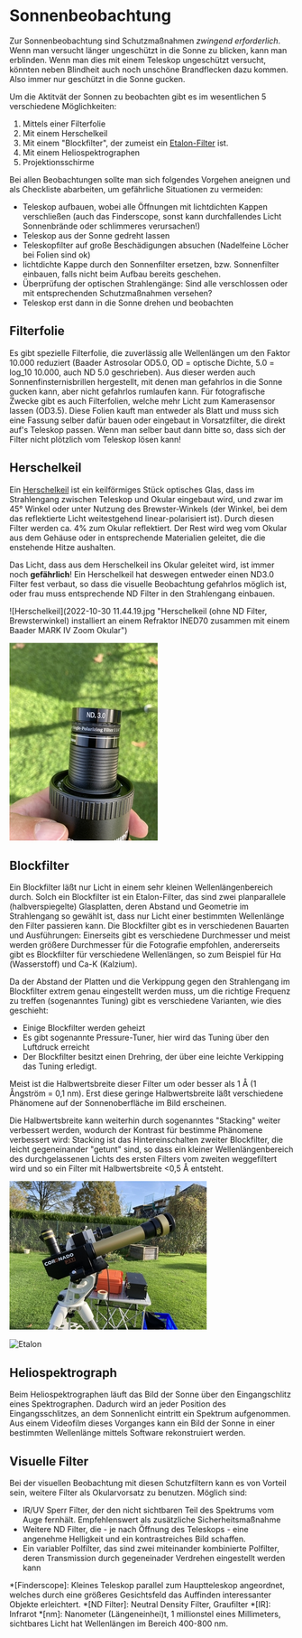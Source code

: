# Sonnenbeobachtung



Zur Sonnenbeobachtung sind Schutzmaßnahmen **zwingend* *erforderlich**. Wenn man versucht länger ungeschützt in die Sonne zu blicken, kann man erblinden. Wenn man dies mit einem Teleskop ungeschützt versucht, könnten neben Blindheit auch noch unschöne Brandflecken dazu kommen. Also immer nur geschützt in die Sonne gucken. 

Um die Aktitvät der Sonnen zu beobachten gibt es im wesentlichen 5 verschiedene Möglichkeiten:

1. Mittels einer Filterfolie
2. Mit einem Herschelkeil
3. Mit einem "Blockfilter", der zumeist ein [Etalon-Filter](https://de.wikipedia.org/wiki/Fabry-P%C3%A9rot-Interferometer) ist. 
4. Mit einem Heliospektrographen
5. Projektionsschirme

Bei allen Beobachtungen sollte man sich folgendes Vorgehen aneignen und als Checkliste abarbeiten, um gefährliche Situationen zu vermeiden:

* Teleskop aufbauen, wobei alle Öffnungen mit lichtdichten Kappen verschließen (auch das Finderscope, sonst kann durchfallendes Licht Sonnenbrände oder schlimmeres verursachen!)
* Teleskop aus der Sonne gedreht lassen
* Teleskopfilter auf große Beschädigungen absuchen (Nadelfeine Löcher bei Folien sind ok) 
* lichtdichte Kappe durch den Sonnenfilter ersetzen, bzw. Sonnenfilter einbauen, falls nicht beim Aufbau bereits geschehen.
* Überprüfung der optischen Strahlengänge: Sind alle verschlossen oder mit entsprechenden Schutzmaßnahmen versehen?
* Teleskop erst dann in die Sonne drehen und beobachten

## Filterfolie

Es gibt spezielle Filterfolie, die zuverlässig alle Wellenlängen um den Faktor 10.000 reduziert (Baader Astrosolar OD5.0, OD = optische Dichte, 5.0 = log_10 10.000, auch ND 5.0 geschrieben). Aus dieser werden auch Sonnenfinsternisbrillen hergestellt, mit denen man gefahrlos in die Sonne gucken kann, aber nicht gefahrlos rumlaufen kann. Für fotografische Zwecke gibt es auch Filterfolien, welche mehr Licht zum Kamerasensor lassen (OD3.5). Diese Folien kauft man entweder als Blatt und muss sich eine Fassung selber dafür bauen oder eingebaut in Vorsatzfilter, die direkt auf's Teleskop passen. Wenn man selber baut dann bitte so, dass sich der Filter nicht plötzlich vom Teleskop lösen kann!


## Herschelkeil

Ein [Herschelkeil](https://de.wikipedia.org/wiki/Herschelkeil) ist ein keilförmiges Stück optisches Glas, dass im Strahlengang zwischen Teleskop und Okular eingebaut wird, und zwar im 45° Winkel oder unter Nutzung des Brewster-Winkels (der Winkel, bei dem das reflektierte Licht weitestgehend linear-polarisiert ist). Durch diesen Filter werden ca. 4% zum Okular reflektiert. Der Rest wird weg vom Okular aus dem Gehäuse oder in entsprechende Materialien geleitet, die die enstehende Hitze aushalten.

Das Licht, dass aus dem Herschelkeil ins Okular geleitet wird, ist immer noch **gefährlich**! Ein Herschelkeil hat deswegen entweder einen ND3.0 Filter fest verbaut, so dass die visuelle Beobachtung gefahrlos möglich ist, oder frau muss entsprechende ND Filter in den Strahlengang einbauen.

![Herschelkeil](2022-10-30 11.44.19.jpg "Herschelkeil (ohne ND Filter, Brewsterwinkel) installiert an einem Refraktor INED70 zusammen mit einem Baader MARK IV Zoom Okular") 

![Filterstack](2022-10-30%2011.45.15.jpg "Das Okular mit Filterstack: Auf dem Okular ein IR-cut Filter (hält IR vom Auge ab), ein Linear-Polfilter und ein ND3.0 Filter (objektivseitig!), der das reflektierte Licht des Herschelkeils zur visuellen Beobachtung weiter reduziert.")

## Blockfilter

Ein Blockfilter läßt nur Licht in einem sehr kleinen Wellenlängenbereich durch. Solch ein Blockfilter ist ein Etalon-Filter, das sind zwei planparallele (halbverspiegelte) Glasplatten, deren Abstand und Geometrie im Strahlengang so gewählt ist, dass nur Licht einer bestimmten Wellenlänge den Filter passieren kann. Die Blockfilter gibt es in verschiedenen Bauarten und Ausführungen: Einerseits gibt es verschiedene Durchmesser und meist werden größere Durchmesser für die Fotografie empfohlen, andererseits gibt es Blockfilter für verschiedene Wellenlängen, so zum Beispiel für Hα (Wasserstoff) und Ca-K (Kalzium). 

Da der Abstand der Platten und die Verkippung gegen den Strahlengang im Blockfilter extrem genau eingestellt werden muss, um die richtige Frequenz zu treffen (sogenanntes Tuning) gibt es verschiedene Varianten, wie dies geschieht: 

* Einige Blockfilter werden geheizt
* Es gibt sogenannte Pressure-Tuner, hier wird das Tuning über den Luftdruck erreicht
* Der Blockfilter besitzt einen Drehring, der über eine leichte Verkipping das Tuning erledigt.

Meist ist die Halbwertsbreite dieser Filter um oder besser als 1 Å (1 Ångström = 0,1 nm). Erst diese geringe Halbwertsbreite läßt verschiedene Phänomene auf der Sonnenoberfläche im Bild erscheinen. 

Die Halbwertsbreite kann weiterhin durch sogenanntes "Stacking" weiter verbessert werden, wodurch der Kontrast für bestimme Phänomene verbessert wird: Stacking ist das Hintereinschalten zweiter Blockfilter, die leicht gegeneinander "getunt" sind, so dass ein kleiner Wellenlängenbereich des durchgelassenen Lichts des ersten Filters vom zweiten weggefiltert wird und so ein Filter mit Halbwertsbreite &lt;0,5 Å entsteht. 

![PST](2022-10-30%2011.44.39.jpg "Das Coronada PST mit aufgesetztem 'gestacktem' zweiten Etalong Filter")

![Etalon](xxx.jpg "Blick durch das Etalon für Hα")

## Heliospektrograph

Beim Heliospektrographen läuft das Bild der Sonne über den Eingangschlitz eines Spektrographen. Dadurch wird an jeder Position des Eingangsschlitzes, an dem Sonnenlicht eintritt ein Spektrum aufgenommen. Aus einem Videofilm dieses Vorganges kann ein Bild der Sonne in einer bestimmten Wellenlänge mittels Software rekonstruiert werden. 

## Visuelle Filter
Bei der visuellen Beobachtung mit diesen Schutzfiltern kann es von Vorteil sein, weitere Filter als Okularvorsatz zu benutzen. Möglich sind: 

* IR/UV Sperr Filter, der den nicht sichtbaren Teil des Spektrums vom Auge fernhält. Empfehlenswert als zusätzliche Sicherheitsmaßnahme
* Weitere ND Filter, die - je nach Öffnung des Teleskops - eine angenehme Helligkeit und ein kontrastreiches Bild schaffen.
* Ein variabler Polfilter, das sind zwei miteinander kombinierte Polfilter, deren Transmission durch gegeneinader Verdrehen eingestellt werden kann


*[Finderscope]: Kleines Teleskop parallel zum Hauptteleskop angeordnet, welches durch eine größeres Gesichtsfeld das Auffinden interessanter Objekte erleichtert.
*[ND Filter]: Neutral Density Filter, Graufilter
*[IR]: Infrarot
*[nm]: Nanometer (Längeneinhei)t, 1 millionstel eines Millimeters, sichtbares Licht hat Wellenlängen im Bereich 400-800 nm. 